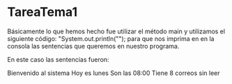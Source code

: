 # TareaTema1
Básicamente lo que hemos hecho fue utilizar el método main y utilizamos el siguiente código:  "System.out.println(""); para que nos imprima en en la consola las sentencias que queremos en nuestro programa. 

En este caso las sentencias fueron: 

Bienvenido al sistema
Hoy es lunes
Son las 08:00
Tiene 8 correos sin leer

